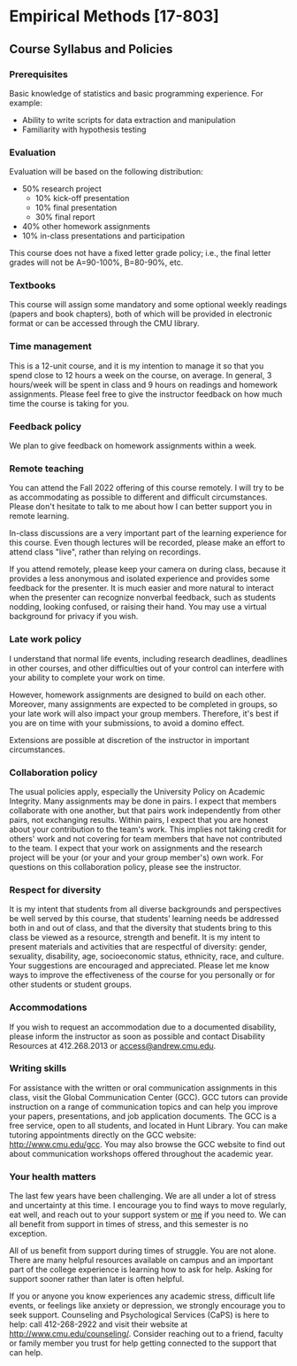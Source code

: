 # Empirical Methods [17-803]
## Course Syllabus and Policies

### Prerequisites

Basic knowledge of statistics and basic programming experience. For example:

- Ability to write scripts for data extraction and manipulation
- Familiarity with hypothesis testing

### Evaluation
Evaluation will be based on the following distribution:

- 50% research project
	- 10% kick-off presentation
	- 10% final presentation
	- 30% final report
- 40% other homework assignments
- 10% in-class presentations and participation

This course does not have a fixed letter grade policy; i.e., the final letter grades will not be A=90-100%, B=80-90%, etc.

### Textbooks
This course will assign some mandatory and some optional weekly readings (papers and book chapters), both of which will be provided in electronic format or can be accessed through the CMU library.

### Time management
This is a 12-unit course, and it is my intention to manage it so that you spend close to 12 hours a week on the course, on average. In general, 3 hours/week will be spent in class and 9 hours on readings and homework assignments. Please feel free to give the instructor feedback on how much time the course is taking for you.

### Feedback policy
We plan to give feedback on homework assignments within a week.

### Remote teaching
You can attend the Fall 2022 offering of this course remotely. I will try to be as accommodating as possible to different and difficult circumstances. Please don't hesitate to talk to me about how I can better support you in remote learning.

In-class discussions are a very important part of the learning experience for this course. Even though lectures will be recorded, please make an effort to attend class "live", rather than relying on recordings.

If you attend remotely, please keep your camera on during class, because it provides a less anonymous and isolated experience and provides some feedback for the presenter. It is much easier and more natural to interact when the presenter can recognize nonverbal feedback, such as students nodding, looking confused, or raising their hand. You may use a virtual background for privacy if you wish.

### Late work policy
I understand that normal life events, including research deadlines, deadlines in other courses, and other difficulties out of your control can interfere with your ability to complete your work on time. 

However, homework assignments are designed to build on each other. Moreover, many assignments are expected to be completed in groups, so your late work will also impact your group members. Therefore, it's best if you are on time with your submissions, to avoid a domino effect.

Extensions are possible at discretion of the instructor in important circumstances.

### Collaboration policy
The usual policies apply, especially the University Policy on Academic Integrity. Many assignments may be done in pairs. I expect that members collaborate with one another, but that pairs work independently from other pairs, not exchanging results. Within pairs, I expect that you are honest about your contribution to the team's work. This implies not taking credit for others' work and not covering for team members that have not contributed to the team. I expect that your work on assignments and the research project will be your (or your and your group member's) own work. For questions on this collaboration policy, please see the instructor.

### Respect for diversity
It is my intent that students from all diverse backgrounds and perspectives be well served by this course, that students’ learning needs be addressed both in and out of class, and that the diversity that students bring to this class be viewed as a resource, strength and benefit. It is my intent to present materials and activities that are respectful of diversity: gender, sexuality, disability, age, socioeconomic status, ethnicity, race, and culture. Your suggestions are encouraged and appreciated. Please let me know ways to improve the effectiveness of the course for you personally or for other students or student groups.

### Accommodations
If you wish to request an accommodation due to a documented disability, please inform the instructor as soon as possible and contact Disability Resources at 412.268.2013 or access@andrew.cmu.edu.

### Writing skills
For assistance with the written or oral communication assignments in this class, visit the Global Communication Center (GCC). GCC tutors can provide instruction on a range of communication topics and can help you improve your papers, presentations, and job application documents. The GCC is a free service, open to all students, and located in Hunt Library. You can make tutoring appointments directly on the GCC website: http://www.cmu.edu/gcc. You may also browse the GCC website to find out about communication workshops offered throughout the academic year.

### Your health matters
The last few years have been challenging. We are all under a lot of stress and uncertainty at this time. I encourage you to find ways to move regularly, eat well, and reach out to your support system or [me](mailto:vasilescu@cmu.edu) if you need to. We can all benefit from support in times of stress, and this semester is no exception. 

All of us benefit from support during times of struggle. You are not alone. There are many helpful resources available on campus and an important part of the college experience is learning how to ask for help. Asking for support sooner rather than later is often helpful.

If you or anyone you know experiences any academic stress, difficult life events, or feelings like anxiety or depression, we strongly encourage you to seek support. Counseling and Psychological Services (CaPS) is here to help: call 412-268-2922 and visit their website at http://www.cmu.edu/counseling/. Consider reaching out to a friend, faculty or family member you trust for help getting connected to the support that can help.